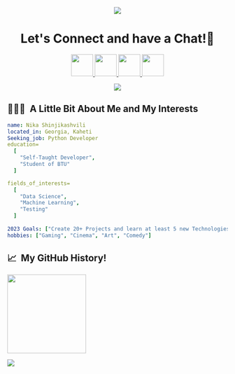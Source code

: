 <p align="center">
  <img src="https://capsule-render.vercel.app/api?type=waving&color=gradient&text=Hello!&height=100&section=header"/>
</p>


<h1 align="center">
  Let's Connect and have a Chat!💬
</h1>

<p align="center">
<a href="https://www.linkedin.com/in/%E1%83%9C%E1%83%98%E1%83%99%E1%83%90-%E1%83%A8%E1%83%98%E1%83%9C%E1%83%AF%E1%83%98%E1%83%99%E1%83%90%E1%83%A8%E1%83%95%E1%83%98%E1%83%9A%E1%83%98-b6b493241/">
  <img height="50" src="https://user-images.githubusercontent.com/46517096/166973395-19676cd8-f8ec-4abf-83ff-da8243505b82.png"/>
</a>
<a href="https://dev.to/nimbonnagatory">
  <img height="50" src="https://user-images.githubusercontent.com/46517096/166974096-7aeecad4-483e-4c85-983f-f4b37b3f794e.png"/>
</a>
<a href="https://www.instagram.com/9705.nika/">
  <img height="50" src="https://user-images.githubusercontent.com/46517096/166974368-9798f39f-1f46-499c-b14e-81f0a3f83a06.png"/>
</a>
  <a href="https://www.facebook.com/nika.catchs.the.night/">
  <img height="50" src="https://cdn-icons-png.flaticon.com/512/124/124010.png"/>  
  
</a>
</p>

<p align="center">
  <img src="https://media1.giphy.com/media/1iNIkQBAwEkUuTpikf/giphy.gif?cid=ecf05e47h0hsycen5vwrl3ofgt52yvtsslpfi25d43utm6ut&rid=giphy.gif&ct=g">
</p>


<h2> 👨🏻‍💻 &nbsp;A Little Bit About Me and My Interests</h2>

```yaml
name: Nika Shinjikashvili
located_in: Georgia, Kaheti
Seeking_job: Python Developer
education=
  [
    "Self-Taught Developer",
    "Student of BTU"
  ]

fields_of_interests=
  [
    "Data Science",
    "Machine Learning",
    "Testing"
  ]
 
2023 Goals: ["Create 20+ Projects and learn at least 5 new Technologies."]
hobbies: ["Gaming", "Cinema", "Art", "Comedy"]
```
<h2> 📈 &nbsp;My GitHub History!</h2>
<a href="[https://github.com/thepiyushmalhotra](https://github.com/NImboNagatory)">
  <img height="180em" src="https://github-readme-stats.vercel.app/api?username=NImboNagatory&theme=noctis_minimus&show_icons=true" />
</a>

<p align="left">
  <img src="https://capsule-render.vercel.app/api?type=waving&color=gradient&height=100&section=footer"/>
</p>
